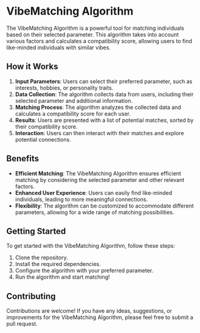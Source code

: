 # VibeMatching Algorithm

The VibeMatching Algorithm is a powerful tool for matching individuals based on their selected parameter. This algorithm takes into account various factors and calculates a compatibility score, allowing users to find like-minded individuals with similar vibes.

## How it Works

1. **Input Parameters**: Users can select their preferred parameter, such as interests, hobbies, or personality traits.
2. **Data Collection**: The algorithm collects data from users, including their selected parameter and additional information.
3. **Matching Process**: The algorithm analyzes the collected data and calculates a compatibility score for each user.
4. **Results**: Users are presented with a list of potential matches, sorted by their compatibility score.
5. **Interaction**: Users can then interact with their matches and explore potential connections.

## Benefits

- **Efficient Matching**: The VibeMatching Algorithm ensures efficient matching by considering the selected parameter and other relevant factors.
- **Enhanced User Experience**: Users can easily find like-minded individuals, leading to more meaningful connections.
- **Flexibility**: The algorithm can be customized to accommodate different parameters, allowing for a wide range of matching possibilities.

## Getting Started

To get started with the VibeMatching Algorithm, follow these steps:

1. Clone the repository.
2. Install the required dependencies.
3. Configure the algorithm with your preferred parameter.
4. Run the algorithm and start matching!

## Contributing

Contributions are welcome! If you have any ideas, suggestions, or improvements for the VibeMatching Algorithm, please feel free to submit a pull request.

